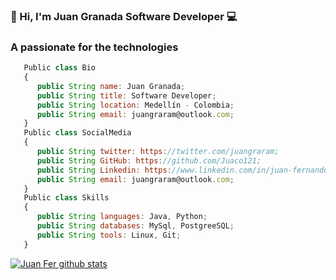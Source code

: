 ###  👋 Hi, I'm Juan Granada Software Developer 💻
<h3>A passionate for the technologies</h3>

```js
   Public class Bio
   {
      public String name: Juan Granada;
      public String title: Software Developer;
      public String location: Medellín - Colombia;
      public String email: juangraram@outlook.com;
   }
   Public class SocialMedia
   {
      public String twitter: https://twitter.com/juangraram;
      public String GitHub: https://github.com/Juaco121;
      public String Linkedin: https://www.linkedin.com/in/juan-fernando-granada-ramirez/;
      public String email: juangraram@outlook.com;
   }
   Public class Skills
   {
      public String languages: Java, Python;
      public String databases: MySql, PostgreeSQL;
      public String tools: Linux, Git;
   }
```


[![Juan Fer github stats](https://github-readme-stats.vercel.app/api?username=juaco121&show_icons=true&theme=merko&hide=["contribs","issues"])](https://github.com/juaco121)



